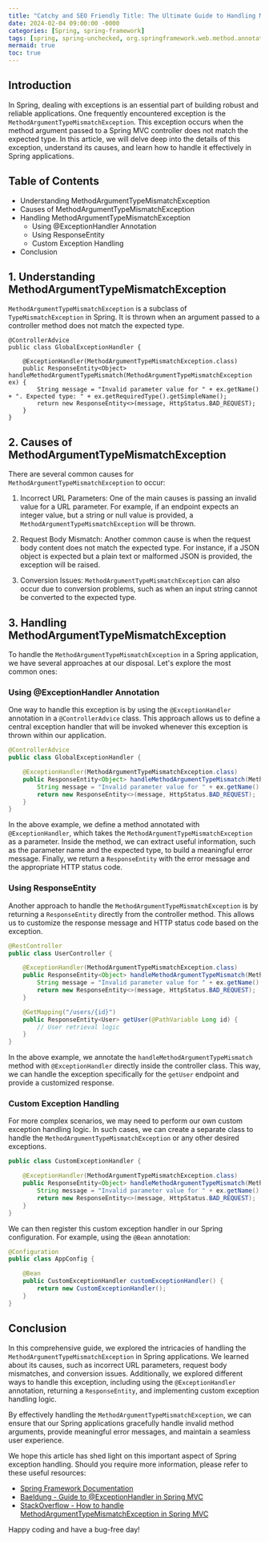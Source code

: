 ```yaml
---
title: "Catchy and SEO Friendly Title: The Ultimate Guide to Handling MethodArgumentTypeMismatchException in Spring"
date: 2024-02-04 09:00:00 -0000
categories: [Spring, spring-framework]
tags: [spring, spring-unchecked, org.springframework.web.method.annotation]
mermaid: true
toc: true
---
```



## Introduction
In Spring, dealing with exceptions is an essential part of building robust and reliable applications. One frequently encountered exception is the `MethodArgumentTypeMismatchException`. This exception occurs when the method argument passed to a Spring MVC controller does not match the expected type. In this article, we will delve deep into the details of this exception, understand its causes, and learn how to handle it effectively in Spring applications.

## Table of Contents
- Understanding MethodArgumentTypeMismatchException
- Causes of MethodArgumentTypeMismatchException
- Handling MethodArgumentTypeMismatchException
  - Using @ExceptionHandler Annotation
  - Using ResponseEntity
  - Custom Exception Handling
- Conclusion

## 1. Understanding MethodArgumentTypeMismatchException
`MethodArgumentTypeMismatchException` is a subclass of `TypeMismatchException` in Spring. It is thrown when an argument passed to a controller method does not match the expected type.

```
@ControllerAdvice
public class GlobalExceptionHandler {

    @ExceptionHandler(MethodArgumentTypeMismatchException.class)
    public ResponseEntity<Object> handleMethodArgumentTypeMismatch(MethodArgumentTypeMismatchException ex) {
        String message = "Invalid parameter value for " + ex.getName() + ". Expected type: " + ex.getRequiredType().getSimpleName();
        return new ResponseEntity<>(message, HttpStatus.BAD_REQUEST);
    }
}
```

## 2. Causes of MethodArgumentTypeMismatchException
There are several common causes for `MethodArgumentTypeMismatchException` to occur:

1. Incorrect URL Parameters:
   One of the main causes is passing an invalid value for a URL parameter. For example, if an endpoint expects an integer value, but a string or null value is provided, a `MethodArgumentTypeMismatchException` will be thrown.

2. Request Body Mismatch:
   Another common cause is when the request body content does not match the expected type. For instance, if a JSON object is expected but a plain text or malformed JSON is provided, the exception will be raised.

3. Conversion Issues:
   `MethodArgumentTypeMismatchException` can also occur due to conversion problems, such as when an input string cannot be converted to the expected type.

## 3. Handling MethodArgumentTypeMismatchException
To handle the `MethodArgumentTypeMismatchException` in a Spring application, we have several approaches at our disposal. Let's explore the most common ones:

### Using @ExceptionHandler Annotation
One way to handle this exception is by using the `@ExceptionHandler` annotation in a `@ControllerAdvice` class. This approach allows us to define a central exception handler that will be invoked whenever this exception is thrown within our application.

```java
@ControllerAdvice
public class GlobalExceptionHandler {

    @ExceptionHandler(MethodArgumentTypeMismatchException.class)
    public ResponseEntity<Object> handleMethodArgumentTypeMismatch(MethodArgumentTypeMismatchException ex) {
        String message = "Invalid parameter value for " + ex.getName() + ". Expected type: " + ex.getRequiredType().getSimpleName();
        return new ResponseEntity<>(message, HttpStatus.BAD_REQUEST);
    }
}
```

In the above example, we define a method annotated with `@ExceptionHandler`, which takes the `MethodArgumentTypeMismatchException` as a parameter. Inside the method, we can extract useful information, such as the parameter name and the expected type, to build a meaningful error message. Finally, we return a `ResponseEntity` with the error message and the appropriate HTTP status code.

### Using ResponseEntity
Another approach to handle the `MethodArgumentTypeMismatchException` is by returning a `ResponseEntity` directly from the controller method. This allows us to customize the response message and HTTP status code based on the exception.

```java
@RestController
public class UserController {

    @ExceptionHandler(MethodArgumentTypeMismatchException.class)
    public ResponseEntity<Object> handleMethodArgumentTypeMismatch(MethodArgumentTypeMismatchException ex) {
        String message = "Invalid parameter value for " + ex.getName() + ". Expected type: " + ex.getRequiredType().getSimpleName();
        return new ResponseEntity<>(message, HttpStatus.BAD_REQUEST);
    }

    @GetMapping("/users/{id}")
    public ResponseEntity<User> getUser(@PathVariable Long id) {
        // User retrieval logic
    }
}
```

In the above example, we annotate the `handleMethodArgumentTypeMismatch` method with `@ExceptionHandler` directly inside the controller class. This way, we can handle the exception specifically for the `getUser` endpoint and provide a customized response.

### Custom Exception Handling
For more complex scenarios, we may need to perform our own custom exception handling logic. In such cases, we can create a separate class to handle the `MethodArgumentTypeMismatchException` or any other desired exceptions.

```java
public class CustomExceptionHandler {

    @ExceptionHandler(MethodArgumentTypeMismatchException.class)
    public ResponseEntity<Object> handleMethodArgumentTypeMismatch(MethodArgumentTypeMismatchException ex) {
        String message = "Invalid parameter value for " + ex.getName() + ". Expected type: " + ex.getRequiredType().getSimpleName();
        return new ResponseEntity<>(message, HttpStatus.BAD_REQUEST);
    }
}
```

We can then register this custom exception handler in our Spring configuration. For example, using the `@Bean` annotation:

```java
@Configuration
public class AppConfig {

    @Bean
    public CustomExceptionHandler customExceptionHandler() {
        return new CustomExceptionHandler();
    }
}
```

## Conclusion
In this comprehensive guide, we explored the intricacies of handling the `MethodArgumentTypeMismatchException` in Spring applications. We learned about its causes, such as incorrect URL parameters, request body mismatches, and conversion issues. Additionally, we explored different ways to handle this exception, including using the `@ExceptionHandler` annotation, returning a `ResponseEntity`, and implementing custom exception handling logic.

By effectively handling the `MethodArgumentTypeMismatchException`, we can ensure that our Spring applications gracefully handle invalid method arguments, provide meaningful error messages, and maintain a seamless user experience.

We hope this article has shed light on this important aspect of Spring exception handling. Should you require more information, please refer to these useful resources:

- [Spring Framework Documentation](https://docs.spring.io/spring-framework/docs/current/reference/html/web.html#mvc-ann-method-based-args)
- [Baeldung - Guide to @ExceptionHandler in Spring MVC](https://www.baeldung.com/exception-handling-for-rest-with-spring)
- [StackOverflow - How to handle MethodArgumentTypeMismatchException in Spring MVC](https://stackoverflow.com/questions/25240024/how-to-handle-methodargumenttypemismatchexception-in-spring-mvc)

Happy coding and have a bug-free day!
